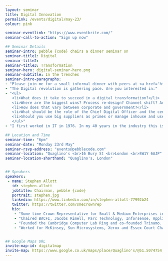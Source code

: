 ```yaml
---
layout: seminar
title: Digital Innovation
permalink: /events/digital/may-23/
colour: pink

seminar-eventlink: "https://www.eventbrite.com/"
seminar-call-to-action: "Sign up now"

## Seminar Details
seminar-intro: pebble {code} chairs a dinner seminar on
seminar-title1: Digital
seminar-title2:
seminar-title3: Transformation
seminar-hero: digital-seminar-hero.png
seminar-subtitle: In the trenches
seminar-intro-paragraphs:
- "Please join me for a small informal dinner with peers at <a href='http://www.quaglinos-restaurant.co.uk/'>Quaglino's</a> to discuss the latest in Digital Transformation and hear some case studies."
- "The Digital revolution is gathering pace. Are you interested in:"
- "<ul>
   <li>What does it take to succeed in a digital transformation?</li>
   <li>Where are the biggest wins? Process re-design? Channel shift? Added value? Other things?</li>
   <li>How does that vary between corporate and government?</li>
   <li>What should be the role of the Chief Digital Officer and the centre: driver or coach?</li>
   <li>Should you use big suppliers as primes or manage inhouse and use smaller suppliers? When is big beautiful and when is small beautiful?</li>
   </ul>"
- "I first worked in IT in 1976. In my 40 years in the industry this is the most exciting time. Please let me know if you would like to come or you can register below."

## Location and Time
seminar-time: "6pm"
seminar-date: "Monday 23rd May"
seminar-rsvp-address: "events@pebblecode.com"
seminar-location: "Quaglino's <br>16 Bury St <br>London <br>SW1Y 6AJP"
seminar-location-shorthand: "Quaglino's, London"


## Speakers
speakers:
 - name: Stephen Allott
   id: stephen-allott
   jobtitle: Chairman, pebble {code}
   portrait: stephen.jpg
   linkedin: https://www.linkedin.com/in/stephen-allott-77992b24
   twitter: https://twitter.com/smecrownrep
   bio:
    - "Some time Crown Representative for Small & Medium Enterprises in the Cabinet Office and UK delegate for the D5."
    - "Chaired BACFI, Jacobs Rimell, Parc Technology, Inforsense, Applied Generics, COE Group Plc, The Red Gate Council of Advisers, Tideway Systems and Trinamo. NXD on Bright Computing, Trampoline and Zeus."
    - "Founded the Cambridge Computer Lab Ring and co-founded Trinamo. President, CFO and main board director of Micromuse Inc. (NASDAQ: MUSE)."
    - "Worked for McKinsey, Sun Microsystems, Xerox and Essex Court Chambers. Graduate of Trinity College Cambridge, Barrister (Gray’s Inn), Member of the Bar Council of England and Wales, City Fellow of Hughes Hall Cambridge University."


## Google Maps URL
invite-map-id: digitalmap
invite-map: https://www.google.co.uk/maps/place/Quaglino's/@51.5074754,-0.1389263,15z/data=!4m2!3m1!1s0x0:0x2404324ade487ffa?sa=X&ved=0ahUKEwiaw5f1343MAhUGExoKHZogBscQ_BIIhgEwDQ
---
```

